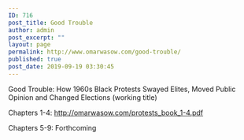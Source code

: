 ```yaml
---
ID: 716
post_title: Good Trouble
author: admin
post_excerpt: ""
layout: page
permalink: http://www.omarwasow.com/good-trouble/
published: true
post_date: 2019-09-19 03:30:45
---
```

<!-- wp:paragraph -->
<p>Good Trouble: How 1960s Black Protests Swayed Elites, Moved Public Opinion and Changed Elections (working title)</p>
<!-- /wp:paragraph -->

<!-- wp:paragraph -->
<p>Chapters 1-4: <a href="http://omarwasow.com/protests_book_1-4.pdf">http://omarwasow.com/protests_book_1-4.pdf</a></p>
<!-- /wp:paragraph -->

<!-- wp:paragraph -->
<p>Chapters 5-9: Forthcoming</p>
<!-- /wp:paragraph -->